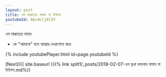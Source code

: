 ```yaml
---
layout: post
title: ওম মান্ধাতরে নামায গা টাইমস
youtubeId: Abc4Llj8lXY
---
```

 
 
 ওম মান্ধাতরে নামায  
 
 -  কে "আমাকে" বলে আত্মার দেখাশোনা করে 
 
  
 
  
 
 
 
 
 
 


{% include youtubePlayer.html id=page.youtubeId %}
 
[Next]({{ site.baseurl }}{% link  split1/_posts/2018-02-07-ওম ভুখা ভাবনায় নামায গা টাইমস.md%})
 
